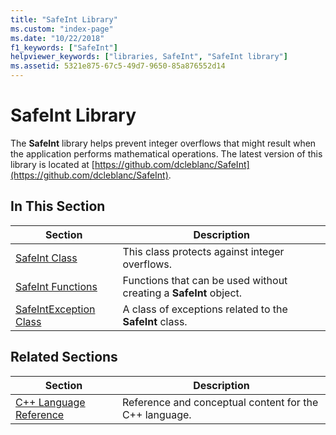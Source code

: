 ```yaml
---
title: "SafeInt Library"
ms.custom: "index-page"
ms.date: "10/22/2018"
f1_keywords: ["SafeInt"]
helpviewer_keywords: ["libraries, SafeInt", "SafeInt library"]
ms.assetid: 5321e875-67c5-49d7-9650-85a876552d14
---
```

# SafeInt Library

The **SafeInt** library helps prevent integer overflows that might result when the application performs mathematical operations. The latest version of this library is located at [https://github.com/dcleblanc/SafeInt](https://github.com/dcleblanc/SafeInt).

## In This Section

|Section|Description|
|-------------|-----------------|
|[SafeInt Class](../windows/safeint-class.md)|This class protects against integer overflows.|
|[SafeInt Functions](../windows/safeint-functions.md)|Functions that can be used without creating a **SafeInt** object.|
|[SafeIntException Class](../windows/safeintexception-class.md)|A class of exceptions related to the **SafeInt** class.|

## Related Sections

|Section|Description|
|-------------|-----------------|
|[C++ Language Reference](../cpp/cpp-language-reference.md)|Reference and conceptual content for the C++ language.|